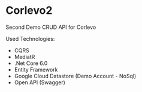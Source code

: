 # Corlevo2
Second Demo CRUD API for Corlevo

Used Technologies:

* CQRS
* MediatR
* .Net Core 6.0
* Entity Framework
* Google Cloud Datastore (Demo Account - NoSql)
* Open API (Swagger)

